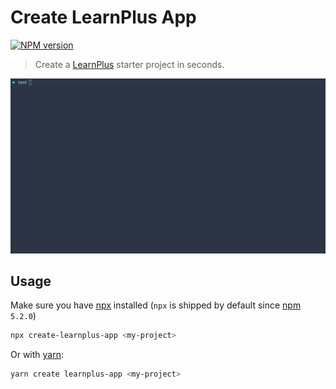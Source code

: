 # Create LearnPlus App

[![NPM version](https://img.shields.io/npm/v/create-nuxt-app.svg?style=flat)](https://npmjs.com/package/create-nuxt-app)

> Create a [LearnPlus](http://learnplus.frontendmatter.com) starter project in seconds.

![preview](QEOUNmUc8C.gif)

## Usage

Make sure you have [npx](https://www.npmjs.com/package/npx) installed (`npx` is shipped by default since [npm](https://www.npmjs.com/get-npm) `5.2.0`)

```bash
npx create-learnplus-app <my-project>
```

Or with [yarn](https://yarnpkg.com/en/):

```bash
yarn create learnplus-app <my-project>
```